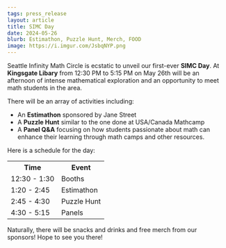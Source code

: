 ```yaml
---
tags: press_release
layout: article
title: SIMC Day
date: 2024-05-26
blurb: Estimathon, Puzzle Hunt, Merch, FOOD 
image: https://i.imgur.com/JsbqNYP.png
---
```


Seattle Infinity Math Circle is ecstatic to unveil our first-ever __SIMC Day__. At __Kingsgate Libary__ from 12:30 PM to 5:15 PM on May 26th will be an afternoon of intense mathematical exploration and an opportunity to meet math students in the area.

There will be an array of activities including:
* An __Estimathon__ sponsored by Jane Street
* A __Puzzle Hunt__ similar to the one done at USA/Canada Mathcamp
* A __Panel Q&A__ focusing on how students passionate about math can enhance their learning through math camps and other resources.

Here is a schedule for the day:

<body>
  <table>
    <tr>
      <th>Time</th>
      <th>Event</th>
    </tr>
    <tr>
      <td>12:30 - 1:30</td>
      <td>Booths</td>
    </tr>
    <tr>
      <td>1:20 - 2:45</td>
      <td>Estimathon</td>
    </tr>
    <tr>
      <td>2:45 - 4:30</td>
      <td>Puzzle Hunt</td>
    </tr>
    <tr>
      <td>4:30 - 5:15</td>
      <td>Panels</td>
    </tr>
  </table>
</body>

Naturally, there will be snacks and drinks and free merch from our sponsors! Hope to see you there!
